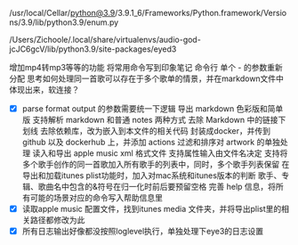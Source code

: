 /usr/local/Cellar/python@3.9/3.9.1_6/Frameworks/Python.framework/Versions/3.9/lib/python3.9/enum.py

/Users/Zichoole/.local/share/virtualenvs/audio-god-jcJC6gcV/lib/python3.9/site-packages/eyed3

增加mp4转mp3等等的功能
将常用命令写到印象笔记
命令行 单个 - 的参数重新分配
思考如何处理同一首歌可以存在于多个歌单的情景，并在markdown文件中体现出来，软连接？
- [x] parse format output 的参数需要统一下逻辑
导出 markdown 色彩版和简单版
支持解析 markdown 和普通 notes 两种方式
去除 Markdown 中的链接下划线
去除依赖库，改为嵌入到本文件的相关代码
封装成docker，并传到 github 以及 dockerhub 上，并添加 actions
过滤和排序对 artwork 的单独处理
读入和导出 apple music xml 格式文件
支持属性输入由文件名决定
支持将多个歌手创作的同一首歌加入所有歌手的列表中，同时，多个歌手列表保留
在导出和加载itunes plist功能时，加入对mac系统和itunes版本的判断
歌手、专辑、歌曲名中包含的&符号在归一化时前后要预留空格
完善 help 信息，将所有可能的场景对应的命令写入帮助信息里
- [x] 读取apple music 配置文件，找到itunes media 文件夹，并将导出plist里的相关路径都修改为此
- [x] 所有日志输出好像都没按照loglevel执行，单独处理下eye3的日志设置
